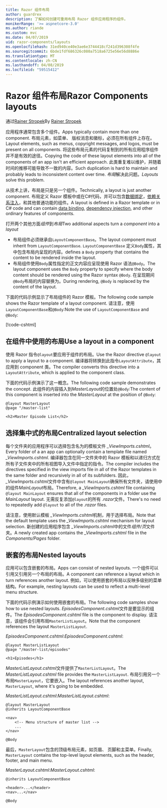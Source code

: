 ```yaml
---
title: Razor 组件布局
author: guardrex
description: 了解如何创建可重用布局 Razor 组件应用程序的组件。
monikerRange: '>= aspnetcore-3.0'
ms.author: riande
ms.custom: mvc
ms.date: 04/07/2019
uid: razor-components/layouts
ms.openlocfilehash: 31ed940ce40e3ae6e3744418cf241d396308f4fe
ms.sourcegitcommit: 6bde1fdf686326c080a7518a6725e56e56d8886e
ms.translationtype: MT
ms.contentlocale: zh-CN
ms.lasthandoff: 04/08/2019
ms.locfileid: "59515412"
---
```

# <a name="razor-components-layouts"></a><span data-ttu-id="c14a8-103">Razor 组件布局</span><span class="sxs-lookup"><span data-stu-id="c14a8-103">Razor Components layouts</span></span>

<span data-ttu-id="c14a8-104">通过[Rainer Stropek](https://www.timecockpit.com)</span><span class="sxs-lookup"><span data-stu-id="c14a8-104">By [Rainer Stropek](https://www.timecockpit.com)</span></span>

<span data-ttu-id="c14a8-105">应用程序通常包含多个组件。</span><span class="sxs-lookup"><span data-stu-id="c14a8-105">Apps typically contain more than one component.</span></span> <span data-ttu-id="c14a8-106">布局元素，如菜单、 版权消息和徽标，必须在所有组件上存在。</span><span class="sxs-lookup"><span data-stu-id="c14a8-106">Layout elements, such as menus, copyright messages, and logos, must be present on all components.</span></span> <span data-ttu-id="c14a8-107">将这些布局元素的代码复制到的所有应用程序组件并不是有效的途径。</span><span class="sxs-lookup"><span data-stu-id="c14a8-107">Copying the code of these layout elements into all of the components of an app isn't an efficient approach.</span></span> <span data-ttu-id="c14a8-108">此类重复难以维护，并随着时间的推移可能导致不一致的内容。</span><span class="sxs-lookup"><span data-stu-id="c14a8-108">Such duplication is hard to maintain and probably leads to inconsistent content over time.</span></span> <span data-ttu-id="c14a8-109">*布局*解决此问题。</span><span class="sxs-lookup"><span data-stu-id="c14a8-109">*Layouts* solve this problem.</span></span>

<span data-ttu-id="c14a8-110">从技术上讲，布局是只是另一个组件。</span><span class="sxs-lookup"><span data-stu-id="c14a8-110">Technically, a layout is just another component.</span></span> <span data-ttu-id="c14a8-111">布局定义 Razor 模板中或在C#代码，并可以包含[数据绑定](xref:razor-components/components#data-binding)，[依赖关系注入](xref:razor-components/dependency-injection)，和其他普通功能的组件。</span><span class="sxs-lookup"><span data-stu-id="c14a8-111">A layout is defined in a Razor template or in C# code and can contain [data binding](xref:razor-components/components#data-binding), [dependency injection](xref:razor-components/dependency-injection), and other ordinary features of components.</span></span>

<span data-ttu-id="c14a8-112">打开两个其他方面*组件*到*布局*</span><span class="sxs-lookup"><span data-stu-id="c14a8-112">Two additional aspects turn a *component* into a *layout*</span></span>

* <span data-ttu-id="c14a8-113">布局组件必须继承自`LayoutComponentBase`。</span><span class="sxs-lookup"><span data-stu-id="c14a8-113">The layout component must inherit from `LayoutComponentBase`.</span></span> `LayoutComponentBase` <span data-ttu-id="c14a8-114">定义`Body`属性，其中包含布局内呈现的内容。</span><span class="sxs-lookup"><span data-stu-id="c14a8-114">defines a `Body` property that contains the content to be rendered inside the layout.</span></span>
* <span data-ttu-id="c14a8-115">布局组件使用`Body`属性指定的正文内容应呈现使用 Razor 语法`@Body`。</span><span class="sxs-lookup"><span data-stu-id="c14a8-115">The layout component uses the `Body` property to specify where the body content should be rendered using the Razor syntax `@Body`.</span></span> <span data-ttu-id="c14a8-116">在呈现期间`@Body`布局的内容替换为。</span><span class="sxs-lookup"><span data-stu-id="c14a8-116">During rendering, `@Body` is replaced by the content of the layout.</span></span>

<span data-ttu-id="c14a8-117">下面的代码示例显示了布局组件的 Razor 模板。</span><span class="sxs-lookup"><span data-stu-id="c14a8-117">The following code sample shows the Razor template of a layout component.</span></span> <span data-ttu-id="c14a8-118">请注意，使用`LayoutComponentBase`和`@Body`:</span><span class="sxs-lookup"><span data-stu-id="c14a8-118">Note the use of `LayoutComponentBase` and `@Body`:</span></span>

[!code-cshtml[](layouts/sample_snapshot/3.x/MasterLayout.cshtml)]

## <a name="use-a-layout-in-a-component"></a><span data-ttu-id="c14a8-119">在组件中使用的布局</span><span class="sxs-lookup"><span data-stu-id="c14a8-119">Use a layout in a component</span></span>

<span data-ttu-id="c14a8-120">使用 Razor 指令`@layout`要应用于组件的布局。</span><span class="sxs-lookup"><span data-stu-id="c14a8-120">Use the Razor directive `@layout` to apply a layout to a component.</span></span> <span data-ttu-id="c14a8-121">编译器将转换到此指令`LayoutAttribute`，其应用到 component 类。</span><span class="sxs-lookup"><span data-stu-id="c14a8-121">The compiler converts this directive into a `LayoutAttribute`, which is applied to the component class.</span></span>

<span data-ttu-id="c14a8-122">下面的代码示例演示了这一概念。</span><span class="sxs-lookup"><span data-stu-id="c14a8-122">The following code sample demonstrates the concept.</span></span> <span data-ttu-id="c14a8-123">此组件的内容插入到*MasterLayout*的位置处`@Body`:</span><span class="sxs-lookup"><span data-stu-id="c14a8-123">The content of this component is inserted into the *MasterLayout* at the position of `@Body`:</span></span>

```cshtml
@layout MasterLayout
@page "/master-list"

<h2>Master Episode List</h2>
```

## <a name="centralized-layout-selection"></a><span data-ttu-id="c14a8-124">选择集中式的布局</span><span class="sxs-lookup"><span data-stu-id="c14a8-124">Centralized layout selection</span></span>

<span data-ttu-id="c14a8-125">每个文件夹的应用程序可以选择包含名为的模板文件 *_ViewImports.cshtml*。</span><span class="sxs-lookup"><span data-stu-id="c14a8-125">Every folder of a an app can optionally contain a template file named *_ViewImports.cshtml*.</span></span> <span data-ttu-id="c14a8-126">编译器包含在同一文件夹中的 Razor 模板和以递归方式在所有子文件夹中的所有视图导入文件中指定的指令。</span><span class="sxs-lookup"><span data-stu-id="c14a8-126">The compiler includes the directives specified in the view imports file in all of the Razor templates in the same folder and recursively in all of its subfolders.</span></span> <span data-ttu-id="c14a8-127">因此， *_ViewImports.cshtml*文件中含有`@layout MainLayout`确保所有文件夹，请使用中的组件*MainLayout*布局。</span><span class="sxs-lookup"><span data-stu-id="c14a8-127">Therefore, a *_ViewImports.cshtml* file containing `@layout MainLayout` ensures that all of the components in a folder use the *MainLayout* layout.</span></span> <span data-ttu-id="c14a8-128">无需反复添加`@layout`的所有 *.razor*文件。</span><span class="sxs-lookup"><span data-stu-id="c14a8-128">There's no need to repeatedly add `@layout` to all of the *.razor* files.</span></span>

<span data-ttu-id="c14a8-129">请注意，使用默认模板 *_ViewImports.cshtml*机制，用于选择布局。</span><span class="sxs-lookup"><span data-stu-id="c14a8-129">Note that the default template uses the *_ViewImports.cshtml* mechanism for layout selection.</span></span> <span data-ttu-id="c14a8-130">新创建的应用程序包含 *_ViewImports.cshtml*中的文件*组件/页*文件夹。</span><span class="sxs-lookup"><span data-stu-id="c14a8-130">A newly created app contains the *_ViewImports.cshtml* file in the *Components/Pages* folder.</span></span>

## <a name="nested-layouts"></a><span data-ttu-id="c14a8-131">嵌套的布局</span><span class="sxs-lookup"><span data-stu-id="c14a8-131">Nested layouts</span></span>

<span data-ttu-id="c14a8-132">应用可以包含嵌套的布局。</span><span class="sxs-lookup"><span data-stu-id="c14a8-132">Apps can consist of nested layouts.</span></span> <span data-ttu-id="c14a8-133">一个组件可以引用又引用另一个布局的布局。</span><span class="sxs-lookup"><span data-stu-id="c14a8-133">A component can reference a layout which in turn references another layout.</span></span> <span data-ttu-id="c14a8-134">例如，可以使用嵌套的布局以反映多级别的菜单结构。</span><span class="sxs-lookup"><span data-stu-id="c14a8-134">For example, nesting layouts can be used to reflect a multi-level menu structure.</span></span>

<span data-ttu-id="c14a8-135">下面的代码示例演示如何使用嵌套的布局。</span><span class="sxs-lookup"><span data-stu-id="c14a8-135">The following code samples show how to use nested layouts.</span></span> <span data-ttu-id="c14a8-136">*EpisodesComponent.cshtml*文件是要显示的组件。</span><span class="sxs-lookup"><span data-stu-id="c14a8-136">The *EpisodesComponent.cshtml* file is the component to display.</span></span> <span data-ttu-id="c14a8-137">请注意，该组件会引用布局`MasterListLayout`。</span><span class="sxs-lookup"><span data-stu-id="c14a8-137">Note that the component references the layout `MasterListLayout`.</span></span>

<span data-ttu-id="c14a8-138">*EpisodesComponent.cshtml*:</span><span class="sxs-lookup"><span data-stu-id="c14a8-138">*EpisodesComponent.cshtml*:</span></span>

```cshtml
@layout MasterListLayout
@page "/master-list/episodes"

<h1>Episodes</h1>
```

<span data-ttu-id="c14a8-139">*MasterListLayout.cshtml*文件提供了`MasterListLayout`。</span><span class="sxs-lookup"><span data-stu-id="c14a8-139">The *MasterListLayout.cshtml* file provides the `MasterListLayout`.</span></span> <span data-ttu-id="c14a8-140">布局引用另一个布局`MasterLayout`，它要嵌入。</span><span class="sxs-lookup"><span data-stu-id="c14a8-140">The layout references another layout, `MasterLayout`, where it's going to be embedded.</span></span>

<span data-ttu-id="c14a8-141">*MasterListLayout.cshtml*:</span><span class="sxs-lookup"><span data-stu-id="c14a8-141">*MasterListLayout.cshtml*:</span></span>

```cshtml
@layout MasterLayout
@inherits LayoutComponentBase

<nav>
    <!-- Menu structure of master list -->
    ...
</nav>

@Body
```

<span data-ttu-id="c14a8-142">最后，`MasterLayout`包含的顶级布局元素，如页眉、 页脚和主菜单。</span><span class="sxs-lookup"><span data-stu-id="c14a8-142">Finally, `MasterLayout` contains the top-level layout elements, such as the header, footer, and main menu.</span></span>

<span data-ttu-id="c14a8-143">*MasterLayout.cshtml*:</span><span class="sxs-lookup"><span data-stu-id="c14a8-143">*MasterLayout.cshtml*:</span></span>

```cshtml
@inherits LayoutComponentBase

<header>...</header>
<nav>...</nav>

@Body
```
